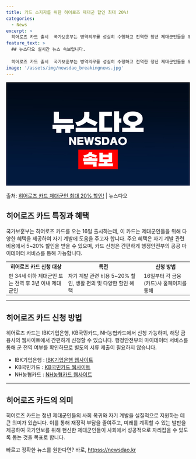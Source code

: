 ```yaml
---
title: 카드 소지자를 위한 히어로즈 제대군 할인 최대 20%!
categories:
  - News
excerpt: >
  히어로즈 카드 출시  국가보훈부는 병역의무를 성실히 수행하고 전역한 청년 제대군인들을 위해 '히어로즈 카드'…
feature_text: >
  ## 뉴스다오 실시간 뉴스 속보입니다.

  히어로즈 카드 출시  국가보훈부는 병역의무를 성실히 수행하고 전역한 청년 제대군인들을 위해 '히어로즈 카드'…
image: '/assets/img/newsdao_breakingnews.jpg'
---
```


![뉴스다오 속보](/assets/img/newsdao_breakingnews.jpg)

<p>출처: <a href="httpss://newsdao.kr/4723" rel="dofollow">히어로즈 카드 제대군인 최대 20% 할인!</a> | 뉴스다오</p>

<h2 data-ke-size="size26">히어로즈 카드 특징과 혜택</h2>
<p data-ke-size="size16">국가보훈부는 히어로즈 카드를 오는 16일 출시하는데, 이 카드는 제대군인들을 위해 다양한 혜택을 제공하여 자기 계발에 도움을 주고자 합니다. 주요 혜택은 자기 계발 관련 비용에서 5~20% 할인을 받을 수 있으며, 카드 신청은 간편하게 행정안전부의 공공 마이데이터 서비스를 통해 가능합니다.</p>

<table>
  <tr>
    <td style="text-align: center; height: 17px;"><b>히어로즈 카드 신청 대상</b></td>
    <td style="text-align: center; height: 17px;"><b>특전</b></td>
    <td style="text-align: center; height: 17px;"><b>신청 방법</b></td>
  </tr>
  <tr>
    <td>만 34세 이하 제대군인 또는 전역 후 3년 이내 제대군인</td>
    <td>자기 계발 관련 비용 5~20% 할인, 생활 편의 및 다양한 할인 혜택</td>
    <td>16일부터 각 금융(카드)사 홈페이지를 통해</td>
  </tr>
</table>

<hr>

<h2 data-ke-size="size26">히어로즈 카드 신청 방법</h2>
<p data-ke-size="size16">히어로즈 카드는 IBK기업은행, KB국민카드, NH농협카드에서 신청 가능하며, 해당 금융사의 웹사이트에서 간편하게 신청할 수 있습니다. 행정안전부의 마이데이터 서비스를 통해 군 전역 여부를 확인하므로 별도의 서류 제출이 필요하지 않습니다.</p>

<ul>
  <li>IBK기업은행 : <a href="https://www.ibk.co.kr" target="_blank">IBK기업은행 웹사이트</a></li>
  <li>KB국민카드 : <a href="https://www.kbcard.com" target="_blank">KB국민카드 웹사이트</a></li>
  <li>NH농협카드 : <a href="https://www.nhcard.com" target="_blank">NH농협카드 웹사이트</a></li>
</ul>

<hr>

<h2 data-ke-size="size26">히어로즈 카드의 의미</h2>
<p data-ke-size="size16">히어로즈 카드는 청년 제대군인들의 사회 복귀와 자기 계발을 실질적으로 지원하는 데 큰 의미가 있습니다. 이를 통해 재정적 부담을 줄여주고, 미래를 계획할 수 있는 발판을 제공하여 국가안보를 위해 헌신한 제대군인들이 사회에서 성공적으로 자리잡을 수 있도록 돕는 것을 목표로 합니다.</p>
 

빠르고 정확한 뉴스를 원한다면? 바로, <a href="httpss://newsdao.kr" rel="dofollow">httpss://newsdao.kr</a>


